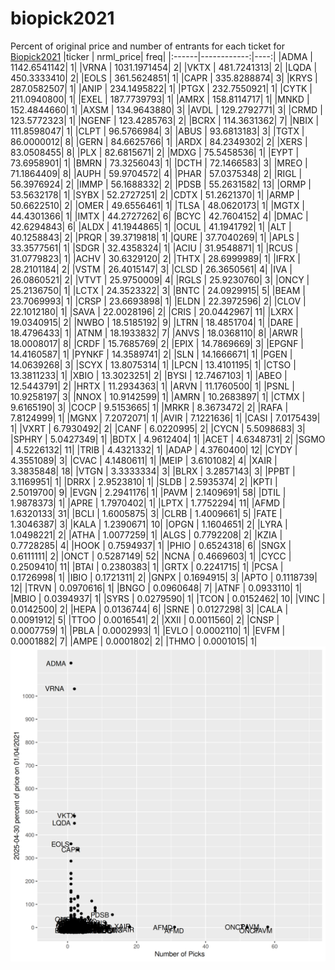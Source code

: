 # biopick2021
Percent of original price and number of entrants for each ticket for [Biopick2021](https://twitter.com/hashtag/Biopick2021)
|ticker |   nrml_price| freq|
|:------|------------:|----:|
|ADMA   | 1142.6541142|    1|
|VRNA   | 1031.1971454|    2|
|VKTX   |  481.7241313|    2|
|LQDA   |  450.3333410|    2|
|EOLS   |  361.5624851|    1|
|CAPR   |  335.8288874|    3|
|KRYS   |  287.0582507|    1|
|ANIP   |  234.1495822|    1|
|PTGX   |  232.7550921|    1|
|CYTK   |  211.0940800|    1|
|EXEL   |  187.7739793|    1|
|AMRX   |  158.8114717|    1|
|MNKD   |  152.4844660|    1|
|AXSM   |  134.9643880|    3|
|AVDL   |  129.2792771|    3|
|CRMD   |  123.5772323|    1|
|NGENF  |  123.4285763|    2|
|BCRX   |  114.3631362|    7|
|NBIX   |  111.8598047|    1|
|CLPT   |   96.5766984|    3|
|ABUS   |   93.6813183|    3|
|TGTX   |   86.0000012|    8|
|GERN   |   84.6625766|    1|
|ARDX   |   84.2349302|    2|
|XERS   |   83.0508455|    8|
|PLX    |   82.6815671|    2|
|MDXG   |   75.5458536|    1|
|EYPT   |   73.6958901|    1|
|BMRN   |   73.3256043|    1|
|DCTH   |   72.1466583|    3|
|MREO   |   71.1864409|    8|
|AUPH   |   59.9704572|    4|
|PHAR   |   57.0375348|    2|
|RIGL   |   56.3976924|    2|
|IMMP   |   56.1688332|    2|
|PDSB   |   55.2631582|   13|
|ORMP   |   53.5632178|    1|
|SYBX   |   52.2727251|    2|
|CDTX   |   51.2621370|    1|
|ARMP   |   50.6622510|    2|
|OMER   |   49.6556461|    1|
|TLSA   |   48.0620173|    1|
|MGTX   |   44.4301366|    1|
|IMTX   |   44.2727262|    6|
|BCYC   |   42.7604152|    4|
|DMAC   |   42.6294843|    6|
|ALDX   |   41.1944865|    1|
|OCUL   |   41.1941792|    1|
|ALT    |   40.1258843|    2|
|PRQR   |   39.3719818|    1|
|QURE   |   37.7040269|    1|
|APLS   |   33.3577561|    1|
|SDGR   |   32.4358324|    1|
|ACIU   |   31.9548871|    1|
|RCUS   |   31.0779823|    1|
|ACHV   |   30.6329120|    2|
|THTX   |   28.6999989|    1|
|IFRX   |   28.2101184|    2|
|VSTM   |   26.4015147|    3|
|CLSD   |   26.3650561|    4|
|IVA    |   26.0860521|    2|
|VTVT   |   25.9750009|    4|
|RGLS   |   25.9230760|    3|
|ONCY   |   25.2136750|    1|
|LCTX   |   24.3523322|    3|
|BNTC   |   24.0929915|    5|
|BEAM   |   23.7069993|    1|
|CRSP   |   23.6693898|    1|
|ELDN   |   22.3972596|    2|
|CLOV   |   22.1012180|    1|
|SAVA   |   22.0028196|    2|
|CRIS   |   20.0442967|   11|
|LXRX   |   19.0340915|    2|
|NWBO   |   18.5185192|    9|
|LTRN   |   18.4851704|    1|
|DARE   |   18.4796433|    1|
|ATNM   |   18.1933832|    7|
|ANVS   |   18.0368110|    8|
|ARWR   |   18.0008017|    8|
|CRDF   |   15.7685769|    2|
|EPIX   |   14.7869669|    3|
|EPGNF  |   14.4160587|    1|
|PYNKF  |   14.3589741|    2|
|SLN    |   14.1666671|    1|
|PGEN   |   14.0639268|    3|
|SCYX   |   13.8075314|    1|
|LPCN   |   13.4101195|    1|
|CTSO   |   13.3811233|    1|
|XBIO   |   13.3023251|    2|
|BYSI   |   12.7467103|    1|
|ABEO   |   12.5443791|    2|
|HRTX   |   11.2934363|    1|
|ARVN   |   11.1760500|    1|
|PSNL   |   10.9258197|    3|
|NNOX   |   10.9142599|    1|
|AMRN   |   10.2683897|    1|
|CTMX   |    9.6165190|    3|
|COCP   |    9.5153665|    1|
|MRKR   |    8.3673472|    2|
|RAFA   |    7.8124999|    1|
|MGNX   |    7.2072071|    1|
|AVIR   |    7.1221636|    1|
|CASI   |    7.0175439|    1|
|VXRT   |    6.7930492|    2|
|CANF   |    6.0220995|    2|
|CYCN   |    5.5098683|    3|
|SPHRY  |    5.0427349|    1|
|BDTX   |    4.9612404|    1|
|ACET   |    4.6348731|    2|
|SGMO   |    4.5226132|   11|
|TRIB   |    4.4321332|    1|
|ADAP   |    4.3760400|   12|
|CYDY   |    4.3551089|    3|
|CVAC   |    4.1480611|    1|
|MEIP   |    3.6101082|    4|
|XAIR   |    3.3835848|   18|
|VTGN   |    3.3333334|    3|
|BLRX   |    3.2857143|    3|
|PPBT   |    3.1169951|    1|
|DRRX   |    2.9523810|    1|
|SLDB   |    2.5935374|    2|
|KPTI   |    2.5019700|    9|
|EVGN   |    2.2941176|    1|
|PAVM   |    2.1409691|   58|
|DTIL   |    1.9878373|    1|
|APRE   |    1.7970402|    1|
|LPTX   |    1.7752294|   11|
|AFMD   |    1.6320133|   31|
|BCLI   |    1.6005875|    3|
|CLRB   |    1.4009661|    5|
|FATE   |    1.3046387|    3|
|KALA   |    1.2390671|   10|
|OPGN   |    1.1604651|    2|
|LYRA   |    1.0498221|    2|
|ATHA   |    1.0077259|    1|
|ALGS   |    0.7792208|    2|
|KZIA   |    0.7728285|    4|
|HOOK   |    0.7594937|    1|
|PHIO   |    0.6524318|    6|
|SNGX   |    0.6111111|    2|
|ONCT   |    0.5287149|   52|
|NCNA   |    0.4669603|    1|
|CYCC   |    0.2509410|   11|
|BTAI   |    0.2380383|    1|
|GRTX   |    0.2241715|    1|
|PCSA   |    0.1726998|    1|
|IBIO   |    0.1721311|    2|
|GNPX   |    0.1694915|    3|
|APTO   |    0.1118739|   12|
|TRVN   |    0.0970616|    1|
|BNGO   |    0.0960648|    7|
|ATNF   |    0.0933110|    1|
|MBIO   |    0.0394937|    1|
|SYRS   |    0.0279590|    1|
|TCON   |    0.0152462|   10|
|VINC   |    0.0142500|    2|
|HEPA   |    0.0136744|    6|
|SRNE   |    0.0127298|    3|
|CALA   |    0.0091912|    5|
|TTOO   |    0.0016541|    2|
|XXII   |    0.0011560|    2|
|CNSP   |    0.0007759|    1|
|PBLA   |    0.0002993|    1|
|EVLO   |    0.0002110|    1|
|EVFM   |    0.0001882|    7|
|AMPE   |    0.0001802|    2|
|THMO   |    0.0001015|    1|
![retvspicks](biopicks.png?raw=true)
